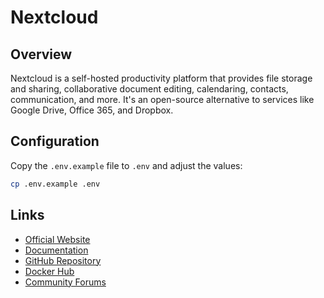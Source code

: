 # Nextcloud

## Overview

Nextcloud is a self-hosted productivity platform that provides file storage and
sharing, collaborative document editing, calendaring, contacts, communication,
and more. It's an open-source alternative to services like Google Drive, Office
365, and Dropbox.

## Configuration

Copy the `.env.example` file to `.env` and adjust the values:

```bash
cp .env.example .env
```

## Links
- [Official Website](https://nextcloud.com/)
- [Documentation](https://docs.nextcloud.com/)
- [GitHub Repository](https://github.com/nextcloud/server)
- [Docker Hub](https://hub.docker.com/_/nextcloud/)
- [Community Forums](https://help.nextcloud.com/)
